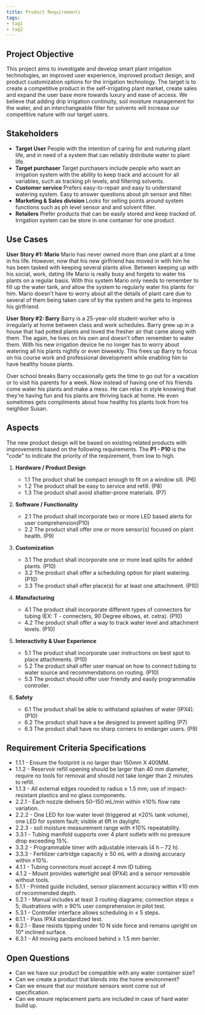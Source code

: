 ```yaml
---
title: Product Requirements
tags:
- tag1
- tag2
---
```


## **Project Objective** <!--JACOB: Fertilizer addition, drip irrigation continuity, sensor for how much solvents in the water and how much is there OR how much soil resitivity for pH and solvent absorption.-->

This project aims to investigate and develop smart plant irrigation technologies, an improved user experience, improved product design, and product customization options for the irrigation technology. The target is to create a competitive product in the self-irrigating plant market, create sales and expand the user base more towards luxury and ease of access. We believe that adding drip irrigation continuity, soil moisture management for the water, and an interchangeable filter for solvents will increase our competitive nature with our target users.
<!-- Might want to flush out a little more but it doesn't seem like its needed - Jacob Dirks-->

<!--This project aims to investigate and develop smart adaptive technologies, an improved user experience, better fit, improved product design, and product customization options for the next-generation AirPods. The target is to maintain global dominance in the wireless earphone market, drive up AirPod sales to 100 million+ units sold with a 60% global market share in 2021 and expand the user base more towards the luxury, professional, and fitness segments. We believe that adding smart interactions and adaptive audio filters alone will already expand our user base by 15%. With the new generation AirPods we aim to match at least the sound quality of our main competitor, the Sony WF-1000XM3, and include Active Noise Canceling that is also featured in Mifo, House of Marley, Bose, and Amazon Echo products. We will also obtain IPX4 sweat-resistant rating equal to Bose, House of Marley, and Amazon Echo earbuds, and aim to extend our range of colors, as seen in Urbanista and Jabra’s lifestyle products.-->

## **Stakeholders** <!-- terry -->

- **Target User** People with the intention of caring for and nuturing plant life, and in need of a system that can reliably  distribute water to plant life.
- **Target purchaser** Target purchasers include people who want an irrigation system with the ability to keep track and account for all variables, such as tracking ph levels, and filtering solvents.
- **Customer service** Prefers easy-to-repair and easy to understand watering system. Easy to answer questions about ph sensor and filter.
- **Marketing & Sales division** Looks for selling points around system functions such as ph level sensor and and solvent filter.
- **Retailers** Prefer products that can be easily stored and keep tracked of. Irrigation system can be store in one container for one product.

## **Use Cases** <!-- jacob and terry -->

**User Story #1: Mario**
Mario has never owned more than one plant at a time in his life. However, now that his new girlfriend has moved in with him he has been tasked with keeping several plants alive. Between keeping up with his social, work, dating life Mario is really busy and forgets to water his plants on a regular basis. With this system Mario only needs to remember to fill up the water tank, and allow the system to regularly water his plants for him. Mario doesn't have to worry about all the details of plant care due to several of them being taken care of by the system and he gets to impress his girlfriend.


<!-- done on this - Terry Williams-->
<!--
Jenna is a 33-year-old executive who regularly visits a bar for lunch to blow off some steam. The bar is often loud with people, but it is paramount that she can hold business conversations over the phone there. Then again, she does not want to miss out on the atmosphere and be able to hear the waiters as well. Her new Apple wireless earphones allow her to switch instantly between a mode where she can fully focus on the phone conversation and a mode where the phone call and environmental sound are seamlessly combined. They also allow her to rapidly adjust the volume on the earbuds themselves without having to take out her phone.

Jenna occasionally visits the bar in the evenings. She is a big fan of the L.A. Lakers, and whenever they play, she streams the live footage through her phone. Her new earbuds allow her to easily switch to hearing everything around her and streaming the match commentary without having to ever take the earbuds out.  She sometimes gets compliments on how stylish the earbuds look on her, and she wouldn’t want to miss out on hearing those either.-->

**User Story #2: Barry**
Barry is a 25-year-old student-worker who is irregularly at home between class and work schedules. Barry grew up in a house that had potted plants and loved the fresher air that came along with them. The again, he lives on his own and doesn't often remember to water them. With his new irrigation device he no longer has to worry about watering all his plants nightly or even biweekly. This frees up Barry to focus on his course work and professional development while enabling him to have healthy house plants.

Over school breaks Barry occasionally gets the time to go out for a vacation or to visit his parents for a week. Now instead of having one of his friends come water his plants and make a mess. He can relax in style knowing that they're having fun and his plants are thriving back at home. He even sometimes gets compliments about how healthy his plants look from his neighbor Susan.
<!-- this one is done - Jacob Dirks-->

## **Aspects** <!-- 2 each -->

The new product design will be based on existing related products with improvements based on the following requirements. The **P1 - P10** is the "code" to indicate the priority of the requirement, from low to high.

1. **Hardware / Product Design**
      - 1.1 The product shall be compact enough to fit on a window sill. (P6)
      - 1.2 The product shall be easy to service and refill. (P8)
      - 1.3 The product shall avoid shatter-prone materials. (P7)
  
2. **Software / Functionality** <!-- Jacob Dirks -->
      - 2.1 The product shall incorporate two or more LED based alerts for user comprehension(P10)
      - 2.2 The product shall offer one or more sensor(s) focused on plant health. (P9)

3. **Customization** <!-- Jacob Dirks -->
      - 3.1 The product shall incorporate one or more lead splits for added plants. (P10)
      - 3.2 The product shall offer a scheduling option for plant watering. (P10)
      - 3.3 The product shall offer place(s) for at least one attachment. (P10)
  
4. **Manufacturing** <!-- Terry Williams -->
      - 4.1 The product shall incorporate different types of connectors for tubing (EX: T - connecters, 90 Degree elbows, et. cetra). (P10)
      - 4.2 The product shall offer a way to track water level and attachment levels. (P10)

5. **Interactivity & User Experience** <!-- Terry Williams -->
      - 5.1 The product shall incorporate user instructions on best spot to place attachments. (P10)
      - 5.2 The product shall offer user manual on how to connect tubing to water source and recommendations on routing. (P10)
      - 5.3 The product should offer user friendly and easily programmable controller.

6. **Safety**
      - 6.1 The product shall be able to withstand splashes of water (IPX4). (P10)
      - 6.2 The product shall have a be designed to prevent spilling (P7)
      - 6.3 The product shall have no sharp corners to endanger users. (P9)
  
## **Requirement Criteria Specifications** <!-- Austin -->

- 1.1.1 - Ensure the footprint is no larger than 150mm X 400MM.
- 1.1.2 - Reservoir refill opening should be larger than 40 mm diameter, require no tools for removal and should not take longer than 2 minutes to refill.
- 1.1.3 - All external edges rounded to radius ≥ 1.5 mm; use of impact-resistant plastics and no glass components.
- 2.2.1 - Each nozzle delivers 50–150 mL/min within ±10% flow rate variation.
- 2.2.2 - One LED for low water level (triggered at ≤20% tank volume), one LED for system fault; visible at 6ft in daylight.
- 2.2.3 - soil moisture measurement range with ±10% repeatablilty.
- 3.3.1 - Tubing manifold supports over 4 plant outlets with no pressure drop exceeding 15%.
- 3.3.2 - Programmable timer with adjustable intervals (4 h – 72 h).
- 3.3.3 - Fertilizer cartridge capacity ≥ 50 mL with a dosing accuracy within ±10%.
- 4.1.1 - Tubing connectors must accept 4 mm ID tubing.
- 4.1.2 - Mount provides watertight seal (IPX4) and a sensor removable without tools.
- 5.1.1 - Printed guide included, sensor placement accuracy within ±10 mm of recommended depth.
- 5.2.1 - Manual includes at least 3 routing diagrams; connection steps ≤ 5; illustrations with ≥ 90% user comprehension in pilot test.
- 5.3.1 - Controller interface allows scheduling in ≤ 5 steps.
- 6.1.1 - Pass IPX4 standardized test.
- 6.2.1 - Base resists tipping under 10 N side force and remains upright on 10° inclined surface.
- 6.3.1 - All moving parts enclosed behind ≥ 1.5 mm barrier.

## **Open Questions** <!-- Austin -->

- Can we have our product be compatible with any water container size?
- Can we create a product that blends into the home environment?
- Can we ensure that our moisture sensors wont come out of specification.
- Can we ensure replacement parts are included in case of hard water build up.
